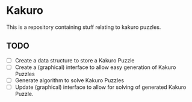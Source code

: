 # Kakuro

This is a repository containing stuff relating to kakuro puzzles.

## TODO
- [ ] Create a data structure to store a Kakuro Puzzle
- [ ] Create a (graphical) interface to allow easy generation of Kakuro Puzzles
- [ ] Generate algorithm to solve Kakuro Puzzles
- [ ] Update (graphical) interface to allow for solving of generated Kakuro Puzzle.
